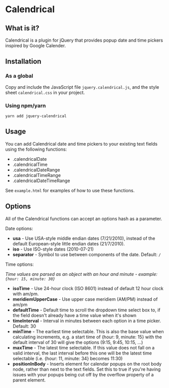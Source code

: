 # Calendrical

## What is it?

Calendrical is a plugin for jQuery that provides popup date and time pickers inspired by Google Calender.

## Installation

### As a global

Copy and include the JavaScript file `jquery.calendrical.js`, and the style sheet `calendrical.css` in your project.

### Using npm/yarn

```
yarn add jquery-calendrical
```

## Usage

You can add Calendrical date and time pickers to your existing text fields using the following functions:

  * .calendricalDate
  * .calendricalTime
  * .calendricalDateRange
  * .calendricalTimeRange
  * .calendricalDateTimeRange
  
See `example.html` for examples of how to use these functions.

## Options

All of the Calendrical functions can accept an options hash as a parameter.

Date options:

  * __usa__ - Use USA-style middle endian dates (7/21/2010), instead of the default European-style little endian dates (21/7/2010).
  * __iso__ - Use ISO-style dates (2010-07-21)
  * __separator__ - Symbol to use between components of the date. Default: `/`

Time options:

*Time values are parsed as an object with an hour and minute - example: `{hour: 15, minute: 30}`*

  * __isoTime__ - Use 24-hour clock (ISO 8601) instead of default 12 hour clock with am/pm.
  * __meridiemUpperCase__ - Use upper case meridiem (AM/PM) instead of am/pm
  * __defaultTime__ - Default time to scroll the dropdown time select box to,
  if the field doesn't already have a time value when it's shown
  * __timeInterval__ - Interval in minutes between each option in a time picker. Default: 30
  * __minTime__ - The earliest time selectable. This is also the base value when calculating increments, e.g. a start time of {hour: 9, minute: 15} with the default interval of 30 will give the options (9:15, 9:45, 10:15, ...)
  * __maxTime__ - The latest time selectable. If this value does not fall on a valid interval, the last interval before this one will be the latest time selectable (i.e. {hour: 11, minute: 34} becomes 11:30)
  * __positionInBody__ - Inserts element for calendar popups on the root body node, rather than next to the text fields. Set this to true if you're having issues with your popups being cut off by the overflow property of a parent element. 
